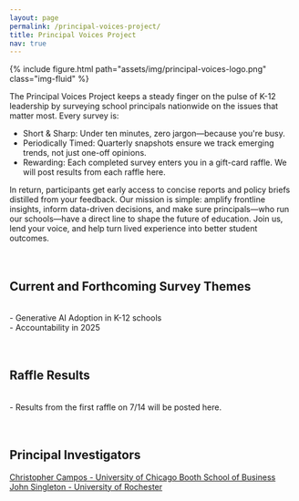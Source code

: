 ```yaml
---
layout: page
permalink: /principal-voices-project/
title: Principal Voices Project
nav: true
---
```


{% include figure.html path="assets/img/principal-voices-logo.png" class="img-fluid" %}

The Principal Voices Project keeps a steady finger on the pulse of K-12 leadership by surveying school principals nationwide on the issues that matter most. Every survey is:

- Short & Sharp: Under ten minutes, zero jargon—because you're busy.
- Periodically Timed: Quarterly snapshots ensure we track emerging trends, not just one-off opinions.
- Rewarding: Each completed survey enters you in a gift-card raffle. We will post results from each raffle here.

In return, participants get early access to concise reports and policy briefs distilled from your feedback. Our mission is simple: amplify frontline insights, inform data-driven decisions, and make sure principals—who run our schools—have a direct line to shape the future of education. Join us, lend your voice, and help turn lived experience into better student outcomes.
<br>
<br>
<br>
<h2  class="pubyear"> Current and Forthcoming Survey Themes </h2>
<br>
- Generative AI Adoption in K-12 schools
<br>
- Accountability in 2025
<br>
<br>
<br>
<h2  class="pubyear"> Raffle Results </h2>
<br>
- Results from the first raffle on 7/14 will be posted here.
<br>
<br>
<br>
<h2  class="pubyear"> Principal Investigators </h2>
<a href="https://cqcampos.com">Christopher Campos - University of Chicago Booth School of Business</a>
<br>
<a href="https://sites.google.com/site/jdsingletonecon/home?authuser=0">John Singleton - University of Rochester </a>

